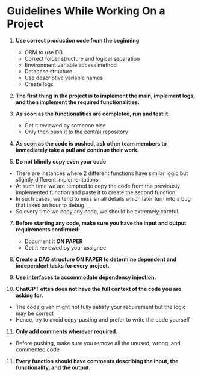 # Guidelines While Working On a Project

1. **Use correct production code from the beginning**
   - ORM to use DB
   - Correct folder structure and logical separation
   - Environment variable access method
   - Database structure
   - Use descriptive variable names
   - Create logs

2. **The first thing in the project is to implement the main, implement logs, and then implement the required functionalities.**

3. **As soon as the functionalities are completed, run and test it.**
   - Get it reviewed by someone else
   - Only then push it to the central repository

4. **As soon as the code is pushed, ask other team members to immediately take a pull and continue their work.**

5. **Do not blindly copy even your code**
  - There are instances where 2 different functions have similar logic but slightly different implementations.
  - At such time we are tempted to copy the code from the previously implemented function and paste it to create the second function.
  - In such cases, we tend to miss small details which later turn into a bug that takes an hour to debug.
  - So every time we copy any code, we should be extremely careful.

7. **Before starting any code, make sure you have the input and output requirements confirmed:**
   - Document it **ON PAPER**
   - Get it reviewed by your assignee

8. **Create a DAG structure ON PAPER to determine dependent and independent tasks for every project.**

9. **Use interfaces to accommodate dependency injection.**

10. **ChatGPT often does not have the full context of the code you are asking for.**
   - The code given might not fully satisfy your requirement but the logic may be correct
   - Hence, try to avoid copy-pasting and prefer to write the code yourself

11. **Only add comments wherever required.**
   - Before pushing, make sure you remove all the unused, wrong, and commented code

11. **Every function should have comments describing the input, the functionality, and the output.**
